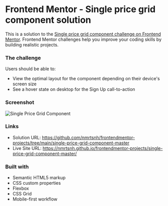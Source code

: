 # Frontend Mentor - Single price grid component solution

This is a solution to the [Single price grid component challenge on Frontend Mentor](https://www.frontendmentor.io/challenges/single-price-grid-component-5ce41129d0ff452fec5abbbc). Frontend Mentor challenges help you improve your coding skills by building realistic projects.

### The challenge

Users should be able to:

- View the optimal layout for the component depending on their device's screen size
- See a hover state on desktop for the Sign Up call-to-action

### Screenshot

![Single Price Grid Component](./screenshot.jpg)

### Links

- Solution URL: https://github.com/nmrtsnh/frontendmentor-projects/tree/main/single-price-grid-component-master
- Live Site URL: https://nmrtsnh.github.io/frontendmentor-projects/single-price-grid-component-master/

### Built with

- Semantic HTML5 markup
- CSS custom properties
- Flexbox
- CSS Grid
- Mobile-first workflow
